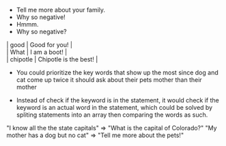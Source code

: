 * Tell me more about your family.
* Why so negative!
* Hmmm.
* Why so negative?

| good     | Good for you!         |  
| What     | I am a boot!          |   
| chipotle | Chipotle is the best! |

* You could prioritize the key words that show up the most since dog and cat come up twice it should ask about their pets mother than their mother

* Instead of check if the keyword is in the statement, it would check if the keyword is an actual word in the statement, which could be solved by spliting statements into an array then comparing the words as such. 

"I know all the the state capitals" => "What is the capital of Colorado?"
"My mother has a dog but no cat" => "Tell me more about the pets!"